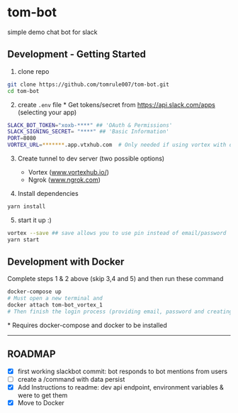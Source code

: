 # tom-bot

simple demo chat bot for slack

## Development - Getting Started

1. clone repo

```bash
git clone https://github.com/tomrule007/tom-bot.git
cd tom-bot
```

2. create `.env` file \* Get tokens/secret from https://api.slack.com/apps (selecting your app)

```bash
SLACK_BOT_TOKEN="xoxb-****" ## 'OAuth & Permissions'
SLACK_SIGNING_SECRET= "****" ## 'Basic Information'
PORT=8080
VORTEX_URL=*******.app.vtxhub.com  # Only needed if using vortex with docker
```

3. Create tunnel to dev server (two possible options)

   - Vortex (www.vortexhub.io/)
   - Ngrok (www.ngrok.com)

4. Install dependencies

```bash
yarn install
```

5. start it up :)

```bash
vortex --save ## save allows you to use pin instead of email/password
yarn start
```

## Development with Docker

Complete steps 1 & 2 above (skip 3,4 and 5) and then run these command

```bash
docker-compose up
# Must open a new terminal and
docker attach tom-bot_vortex_1
# Then finish the login process (providing email, password and creating a pin)
```

\* Requires docker-compose and docker to be installed

---

## ROADMAP

- [x] first working slackbot commit: bot responds to bot mentions from users
- [ ] create a /command with data persist
- [x] Add Instructions to readme: dev api endpoint, environment variables & were to get them
- [x] Move to Docker
